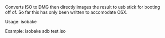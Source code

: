 Converts ISO to DMG then directly images the result to usb stick for booting off of. So far this has only been written to accomodate OSX.

Usage: isobake <disk> <iso>

Example: isobake sdb test.iso
